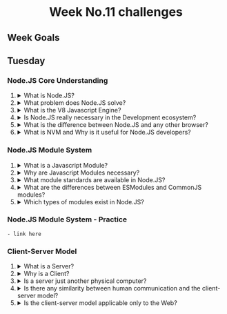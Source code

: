 <h1 align="center">Week No.11 challenges</h1>

<h2>Week Goals</h2>

## Tuesday

### Node.JS Core Understanding

<ol>
<li>
<details>
  <summary>What is Node.JS? </summary>
<p align=justify>
Node.js is a runtime environment.  It is open source JavaScript for building real-time network applications. Lightweight and scalable.

Node.js es un entorno de tiempo de ejecución que está diseñado para generar aplicaciones web de forma altamente optimizada

</p>
</details>
</li>

<li>
<details>
  <summary>What problem does Node.JS solve? </summary>

<p align = justify>

The number one goal declared of Node is "to provide an easy way to build network programs scalable

What is the problem with the current server software? Let's accounts. In languages such as Java™, and PHP, each connection spawns a new thread that potentially comes with 2 MB of memory. In a system that has 8 GB of RAM, this gives a theoretical maximum number of concurrent connections of close to 4,000 users. As you grow your customer base, if you want your application to support more users, you will need to add more and more servers. For all these reasons, the bottleneck in the whole architecture of the Web application (including the performance of the traffic, the processor speed and the memory speed) was the maximum number of concurrent connections that could manage a server. Node solves this problem by changing the way in which a connection is made to the server. Instead of generating a new thread for each connection (and assign the memory front passenger), each connection triggers an execution of event within the process engine Node. Node also says that you'll never be at a standstill, because no locks are allowed, and because it does not crash directly to so-called E/S.
</p>

</details>
</li>
<li>
<details>
  <summary>What is the V8 Javascript Engine?</summary>
  
<p>
V8 is Google’s open source high-performance JavaScript and WebAssembly engine, written in C++. It is used in Chrome and in Node.js, among others. It implements ECMAScript and WebAssembly, and runs on Windows 7 or later, macOS 10.12+, and Linux systems that use x64, IA-32, ARM, or MIPS processors. V8 can run standalone, or can be embedded into any C++ application
</p>
</details>
</li>

<li>
<details>
  <summary>Is Node.JS really necessary in the Development ecosystem?</summary>

<p>
    . It helps you build high-traffic apps that run in real-time in no time
    . You can deploy JavaScript code to both the client and server-side
    . Node.js bridges the gap between front-end and back-end development.
    . With the Node Package Manager, you can access many tools and modules to use to your advantage.
    . Code executes more swiftly than in any other programming language
    . Excellent for developing microservices which can often be an integral part of enterprise application software.
</p>
</details>
</li>

<li>
<details>
  <summary>What is the difference between Node.JS and any other browser?</summary>
  
 <p>
 the browser executes java script code always on the client side, while node.js executes code on the server and client side.
 </p>
</details>
</li>

<li>
<details>
  <summary>What is NVM and Why is it useful for Node.JS developers?</summary>

 <P> 
 nvm. Node Version Manager is a bash script used to manage multiple released versions of Node. js. It allows you to perform operations such as install, uninstall, change version, etc.
 </P>
</details>
</li>

</ol>

### Node.JS Module System

<ol>
<li>
<details>
<summary>What is a Javascript Module?</summary>
<p align = justify>
 A module is a function or group of similar functions. They are grouped together within a file and contain the code to execute a specific task when called into a larger application.
</p>
</detatils>
</li>
<!-- start area -->
<li>
<details>
<summary>Why are Javascript Modules necessary?</summary>
<p align = justify>
To keep the code organized within a project, and to be able to perform a more efficient scalability
</p>
</detatils>
</li>
<!-- end area -->
<!-- start area -->
<li>
<details>
<summary>What module standards are available in Node.JS?</summary>
<p align = justify>
CommonJS
</p>
</detatils>
</li>
<!-- end are -->
<!-- start area -->
<li>
<details>
<summary>What are the differences between ESModules and CommonJS modules?</summary>
<p align = justify>
CommonJS only allows synchronous loading of modules, while ESM allows both synchronous and asynchronous loading.
</p>
</detatils>
</li>
<!-- end are -->

<!-- start area -->
<li>
<details>
<summary>Which types of modules exist in Node.JS?</summary>
<p align = justify>
There are 3 types of modules. They all work in a similar way but differ in origin.

     Built-in modules: They are the native modules of the Node.js API. They do not need to be installed as they are included by default with Node.js. Some examples are the fs or stream modules. These packages are only updated if you change the version of Node.js.

     Local modules: These are the modules written by the developers and form a large part of the application as a whole. As you have already read, they are structured like this in order to be able to be a reusable code.

     External modules: These are, in essence, the third-party packages distributed through npm (although they may come from other repositories). These packages are installed as dependencies and, although they add functionality to the application, they should not be included in the repository since they are not part of the application
</p>
</detatils>
</li>
<!-- end are -->
</ol>

### Node.JS Module System - Practice
    - link here

### Client-Server Model

<ol>

<!-- start area -->
<li>
<details>
<summary>What is a Server?</summary>
<p align = justify>
codigo aqui
</p>
</detatils>
</li>
<!-- end are -->

<!-- start area -->
<li>
<details>
<summary>Why is a Client?</summary>
<p align = justify>
codigo aqui
</p>
</detatils>
</li>
<!-- end are -->

<!-- start area -->
<li>
<details>
<summary>Is a server just another physical computer? </summary>
<p align = justify>
 
1. Why do we refer to a certain class of applications as Servers?
2. What is the difference?
</p>
</detatils>
</li>
<!-- end are -->

<!-- start area -->
<li>
<details>
<summary>Is there any similarity between human communication and the client-server model?</summary>
<p align = justify>
codigo aqui
</p>
</detatils>
</li>
<!-- end are -->

<!-- start area -->
<li>
<details>
<summary>Is the client-server model applicable only to the Web? </summary>
<p align = justify>
1. Can you mention any other example of this model outside the Web?
</p>
</detatils>
</li>
<!-- end are -->

</ol>